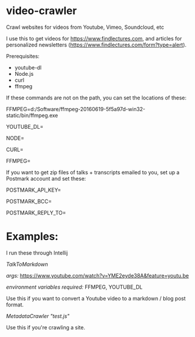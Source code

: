 # video-crawler
Crawl websites for videos from Youtube, Vimeo, Soundcloud, etc

I use this to get videos for https://www.findlectures.com, and articles for personalized newsletters (https://www.findlectures.com/form?type=alert).

Prerequisites:
- youtube-dl
- Node.js
- curl
- ffmpeg

If these commands are not on the path, you can set the locations of these:

FFMPEG=d:/Software/ffmpeg-20160619-5f5a97d-win32-static/bin/ffmpeg.exe

YOUTUBE_DL=

NODE=

CURL=

FFMPEG=

If you want to get zip files of talks + transcripts emailed to you, set up a Postmark account and set these:

POSTMARK_API_KEY=

POSTMARK_BCC=

POSTMARK_REPLY_TO=

Examples:
========

I run these through Intellij

*TalkToMarkdown*

_args:_ https://www.youtube.com/watch?v=YME2eyde38A&feature=youtu.be

_environment variables required:_ FFMPEG, YOUTUBE_DL

Use this if you want to convert a Youtube video to a markdown / blog post format.

*MetadataCrawler "test.js"*

Use this if you're crawling a site.
